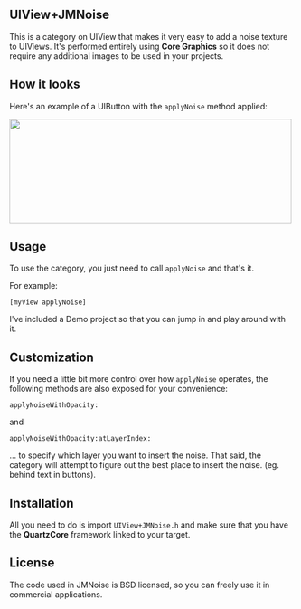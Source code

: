 ## UIView+JMNoise

This is a category on UIView that makes it very easy to add a noise texture to UIViews.  It's performed entirely using **Core Graphics** so it does not require any additional images to be used in your projects.

## How it looks

Here's an example of a UIButton with the `applyNoise` method applied:

<img src="http://alienblue.org/github/JMNoise.png" width=499 height=184 />

## Usage

To use the category, you just need to call `applyNoise` and that's it.

For example:

`[myView applyNoise]`

I've included a Demo project so that you can jump in and play around with it.

## Customization

If you need a little bit more control over how `applyNoise` operates, the following methods are also exposed for your convenience:

`applyNoiseWithOpacity:`

and

`applyNoiseWithOpacity:atLayerIndex:`

... to specify which layer you want to insert the noise.  That said, the category will attempt to figure out the best place to insert the noise. (eg. behind text in buttons).

## Installation

All you need to do is import `UIView+JMNoise.h` and make sure that you have the **QuartzCore** framework linked to your target.

## License

The code used in JMNoise is BSD licensed, so you can freely use it in commercial applications.
